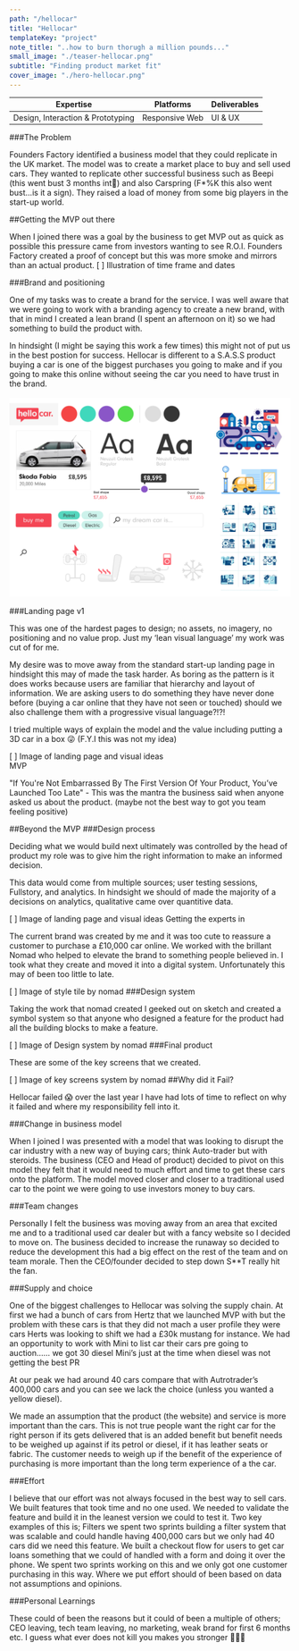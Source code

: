 ```yaml
---
path: "/hellocar"
title: "Hellocar"
templateKey: "project"
note_title: "..how to burn thorugh a million pounds..."
small_image: "./teaser-hellocar.png"
subtitle: "Finding product market fit"
cover_image: "./hero-hellocar.png"
---
```


| Expertise                         | Platforms      | Deliverables |
| --------------------------------- | -------------- | ------------ |
| Design, Interaction & Prototyping | Responsive Web | UI & UX      |

###The Problem

Founders Factory identified a business model that they could replicate in the UK market. The model was to create a market place to buy and sell used cars. They wanted to replicate other successful business such as Beepi (this went bust 3 months int🤨) and also Carspring (F\*%K this also went bust…is it a sign). They raised a load of money from some big players in the start-up world.

##Getting the MVP out there

When I joined there was a goal by the business to get MVP out as quick as possible this pressure came from investors wanting to see R.O.I. Founders Factory created a proof of concept but this was more smoke and mirrors than an actual product.
[ ] Illustration of time frame and dates

###Brand and positioning

One of my tasks was to create a brand for the service. I was well aware that we were going to work with a branding agency to create a new brand, with that in mind I created a lean brand (I spent an afternoon on it) so we had something to build the product with.

In hindsight (I might be saying this work a few times) this might not of put us in the best postion for success. Hellocar is different to a S.A.S.S product buying a car is one of the biggest purchases you going to make and if you going to make this online without seeing the car you need to have trust in the brand.
<Br><Br>
![Hellocar style tile v1](hellocar-style-tile-v1.png)

###Landing page v1

This was one of the hardest pages to design; no assets, no imagery, no positioning and no value prop. Just my ‘lean visual language’ my work was cut of for me.

My desire was to move away from the standard start-up landing page in hindsight this may of made the task harder. As boring as the pattern is it does works because users are familiar that hierarchy and layout of information. We are asking users to do something they have never done before (buying a car online that they have not seen or touched) should we also challenge them with a progressive visual language?!?!

I tried multiple ways of explain the model and the value including putting a 3D car in a box 😜
(F.Y.I this was not my idea)

[ ] Image of landing page and visual ideas  
MVP

"If You're Not Embarrassed By The First Version Of Your Product, You’ve Launched Too Late" -
This was the mantra the business said when anyone asked us about the product. (maybe not the best way to got you team feeling positive)

##Beyond the MVP
###Design process

Deciding what we would build next ultimately was controlled by the head of product my role was to give him the right information to make an informed decision.

This data would come from multiple sources; user testing sessions, Fullstory, and analytics. In hindsight we should of made the majority of a decisions on analytics, qualitative came over quantitive data.

[ ] Image of landing page and visual ideas
Getting the experts in

The current brand was created by me and it was too cute to reassure a customer to purchase a £10,000 car online. We worked with the brillant Nomad who helped to elevate the brand to something people believed in. I took what they create and moved it into a digital system. Unfortunately this may of been too little to late.

[ ] Image of style tile by nomad
###Design system

Taking the work that nomad created I geeked out on sketch and created a symbol system so that anyone who designed a feature for the product had all the building blocks to make a feature.

[ ] Image of Design system by nomad
###Final product

These are some of the key screens that we created.

[ ] Image of key screens system by nomad
##Why did it Fail?

Hellocar failed 😱 over the last year I have had lots of time to reflect on why it failed and where my responsibility fell into it.

###Change in business model

When I joined I was presented with a model that was looking to disrupt the car industry with a new way of buying cars; think Auto-trader but with steroids. The business (CEO and Head of product) decided to pivot on this model they felt that it would need to much effort and time to get these cars onto the platform. The model moved closer and closer to a traditional used car to the point we were going to use investors money to buy cars.

###Team changes

Personally I felt the business was moving away from an area that excited me and to a traditional used car dealer but with a fancy website so I decided to move on. The business decided to increase the runaway so decided to reduce the development this had a big effect on the rest of the team and on team morale. Then the CEO/founder decided to step down S\*\*T really hit the fan.

###Supply and choice

One of the biggest challenges to Hellocar was solving the supply chain. At first we had a bunch of cars from Hertz that we launched MVP with but the problem with these cars is that they did not mach a user profile they were cars Herts was looking to shift we had a £30k mustang for instance. We had an opportunity to work with Mini to list car their cars pre going to auction…… we got 30 diesel Mini’s just at the time when diesel was not getting the best PR

At our peak we had around 40 cars compare that with Autrotrader’s 400,000 cars and you can see we lack the choice (unless you wanted a yellow diesel).

We made an assumption that the product (the website) and service is more important than the cars. This is not true people want the right car for the right person if its gets delivered that is an added benefit but benefit needs to be weighed up against if its petrol or diesel, if it has leather seats or fabric. The customer needs to weigh up if the benefit of the experience of purchasing is more important than the long term experience of a the car.

###Effort

I believe that our effort was not always focused in the best way to sell cars. We built features that took time and no one used. We needed to validate the feature and build it in the leanest version we could to test it.
Two key examples of this is; Filters we spent two sprints building a filter system that was scalable and could handle having 400,000 cars but we only had 40 cars did we need this feature.
We built a checkout flow for users to get car loans something that we could of handled with a form and doing it over the phone. We spent two sprints working on this and we only got one customer purchasing in this way. Where we put effort should of been based on data not assumptions and opinions.

###Personal Learnings

These could of been the reasons but it could of been a multiple of others; CEO leaving, tech team leaving, no marketing, weak brand for first 6 months etc. I guess what ever does not kill you makes you stronger 🤷🏻‍♂️
